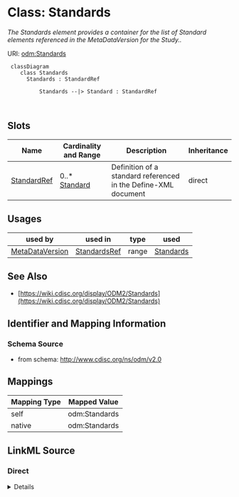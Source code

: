 # Class: Standards


_The Standards element provides a container for the list of Standard elements referenced in the MetaDataVersion for the Study.._





URI: [odm:Standards](http://www.cdisc.org/ns/odm/v2.0/Standards)



```mermaid
 classDiagram
    class Standards
      Standards : StandardRef
        
          Standards --|> Standard : StandardRef
        
      
```




<!-- no inheritance hierarchy -->


## Slots

| Name | Cardinality and Range | Description | Inheritance |
| ---  | --- | --- | --- |
| [StandardRef](StandardRef.md) | 0..* <br/> [Standard](Standard.md) | Definition of a standard referenced in the Define-XML document | direct |





## Usages

| used by | used in | type | used |
| ---  | --- | --- | --- |
| [MetaDataVersion](MetaDataVersion.md) | [StandardsRef](StandardsRef.md) | range | [Standards](Standards.md) |






## See Also

* [https://wiki.cdisc.org/display/ODM2/Standards](https://wiki.cdisc.org/display/ODM2/Standards)

## Identifier and Mapping Information







### Schema Source


* from schema: http://www.cdisc.org/ns/odm/v2.0





## Mappings

| Mapping Type | Mapped Value |
| ---  | ---  |
| self | odm:Standards |
| native | odm:Standards |





## LinkML Source

<!-- TODO: investigate https://stackoverflow.com/questions/37606292/how-to-create-tabbed-code-blocks-in-mkdocs-or-sphinx -->

### Direct

<details>
```yaml
name: Standards
description: The Standards element provides a container for the list of Standard elements
  referenced in the MetaDataVersion for the Study..
from_schema: http://www.cdisc.org/ns/odm/v2.0
see_also:
- https://wiki.cdisc.org/display/ODM2/Standards
slots:
- StandardRef
slot_usage:
  StandardRef:
    name: StandardRef
    description: Definition of a standard referenced in the Define-XML document.
    multivalued: true
    domain_of:
    - Standards
    range: Standard
    inlined: true
    inlined_as_list: true
class_uri: odm:Standards

```
</details>

### Induced

<details>
```yaml
name: Standards
description: The Standards element provides a container for the list of Standard elements
  referenced in the MetaDataVersion for the Study..
from_schema: http://www.cdisc.org/ns/odm/v2.0
see_also:
- https://wiki.cdisc.org/display/ODM2/Standards
slot_usage:
  StandardRef:
    name: StandardRef
    description: Definition of a standard referenced in the Define-XML document.
    multivalued: true
    domain_of:
    - Standards
    range: Standard
    inlined: true
    inlined_as_list: true
attributes:
  StandardRef:
    name: StandardRef
    description: Definition of a standard referenced in the Define-XML document.
    from_schema: http://www.cdisc.org/ns/odm/v2.0
    rank: 1000
    multivalued: true
    identifier: false
    alias: StandardRef
    owner: Standards
    domain_of:
    - Standards
    range: Standard
    inlined: true
    inlined_as_list: true
class_uri: odm:Standards

```
</details>